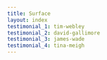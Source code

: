 ```yaml
---
title: Surface
layout: index
testimonial_1: tim-webley
testimonial_2: david-gallimore
testimonial_3: james-wade
testimonial_4: tina-meigh
---
```

